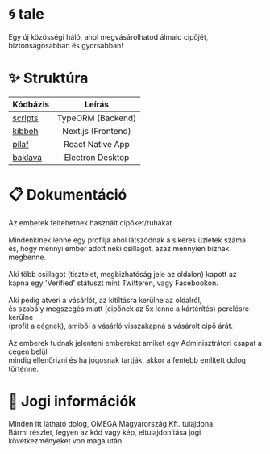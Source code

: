 <h1 align="left">
	🌀 <b>tale</b>
</h1>

<p align="left">
	Egy új közösségi háló, ahol megvásárolhatod álmaid cipőjét, biztonságosabban és gyorsabban!
</p>

<h1 align="left">
	✨ Struktúra
</h1>

| Kódbázis             |        Leírás         |
| :------------------- | :-------------------: |
| [scripts](scripts)   |   TypeORM (Backend)   |
| [kibbeh](kibbeh)     |   Next.js (Frontend)  |
| [pilaf](pilaf)       |   React Native App    |
| [baklava](baklava)   |   Electron Desktop    |

<h1 align="left">
	📋 Dokumentáció
</h1>

<p align="left">
	Az emberek feltehetnek használt cipőket/ruhákat. <br><br>
	Mindenkinek lenne egy profilja ahol látszódnak a sikeres üzletek száma <br>
	és, hogy mennyi ember adott neki csillagot, azaz mennyien bíznak megbenne. <br><br>
	Aki több csillagot (tisztelet, megbizhatóság jele az oldalon) kapott az <br> kapna
	egy 'Verified' státuszt mint Twitteren, vagy Facebookon. <br><br>
	Aki pedig átveri a vásárlót, az kitiltásra kerülne az oldalról, <br> és szabály megszegés miatt (cipőnek az 5x lenne a kártérítés) perelésre kerülne <br> (profit a cégnek), amiből a vásárló visszakapná a vásárolt cipő árát. <br><br>
	Az emberek tudnak jelenteni embereket amiket egy Adminisztrátori csapat a cégen
	belül <br> mindig ellenőrizni és ha jogosnak tartják, akkor a fentebb említett dolog történne.
</p>

<h1 align="left">
	🔖 Jogi információk
</h1>

<p align="left">
  	Minden itt látható dolog, OMEGA Magyarország Kft. tulajdona. <br>
	Bármi részlet, legyen az kód vagy kép, eltulajdonítása jogi
	következményeket von maga után.
</p>
